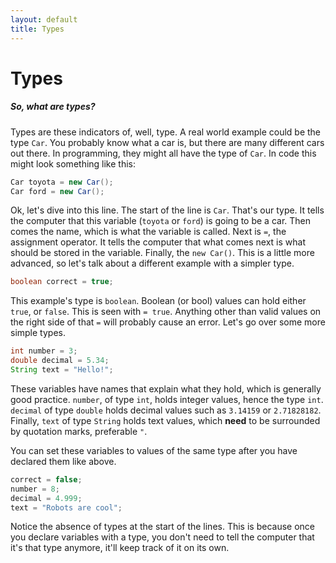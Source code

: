 ```yaml
---
layout: default
title: Types
---
```


# Types

##### **So, what are types?**

Types are these indicators of, well, type. A real world example could be the type `Car`. You probably know what a car is, but there are many different cars out there. In programming, they might all have the type of `Car`. In code this might look something like this:

```java
Car toyota = new Car();
Car ford = new Car();
```

Ok, let's dive into this line. The start of the line is `Car`. That's our type. It tells the computer that this variable (`toyota` or `ford`) is going to be a car. Then comes the name, which is what the variable is called. Next is `=`, the assignment operator. It tells the computer that what comes next is what should be stored in the variable. Finally, the `new Car()`. This is a little more advanced, so let's talk about a different example with a simpler type.

```java
boolean correct = true;
```

This example's type is `boolean`. Boolean (or bool) values can hold either `true`, or `false`. This is seen with `= true`. Anything other than valid values on the right side of that `=` will probably cause an error. Let's go over some more simple types.

```java
int number = 3;
double decimal = 5.34;
String text = "Hello!";
```

These variables have names that explain what they hold, which is generally good practice. `number`, of type `int`, holds integer values, hence the type `int`. `decimal` of type `double` holds decimal values such as `3.14159` or `2.71828182`. Finally, `text` of type `String` holds text values, which **need** to be surrounded by quotation marks, preferable `"`.

You can set these variables to values of the same type after you have declared them like above.

```java
correct = false;
number = 8;
decimal = 4.999;
text = "Robots are cool";
```

Notice the absence of types at the start of the lines. This is because once you declare variables with a type, you don't need to tell the computer that it's that type anymore, it'll keep track of it on its own.